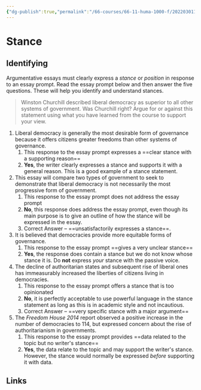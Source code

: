 ```yaml
---
{"dg-publish":true,"permalink":"/66-courses/66-11-huma-1000-f/20220301163942-stance/","dgHomeLink":true,"dgPassFrontmatter":false}
---
```



# Stance

## Identifying

Argumentative essays must clearly express a _stance_ or _position_ in response to an essay prompt. Read the essay prompt below and then answer the five questions. These will help you identify and understand stances.

> Winston Churchill described liberal democracy as superior to all other systems of government. Was Churchill right? Argue for or against this statement using what you have learned from the course to support your view.

1. Liberal democracy is generally the most desirable form of governance because it offers citizens greater freedoms than other systems of governance.
   1. This response to the essay prompt expresses a ==clear stance with a supporting reason==
   2. **Yes**, the writer clearly expresses a stance and supports it with a general reason. This is a good example of a stance statement.
2. This essay will compare two types of government to seek to demonstrate that liberal democracy is not necessarily the most progressive form of government.
   1. This response to the essay prompt does not address the essay prompt
   2. **No**, this response does address the essay prompt, even though its main purpose is to give an outline of how the stance will be expressed in the essay.
   3. Correct Answer – ==unsatisfactorily expresses a stance==.
3. It is believed that democracies provide more equitable forms of governance.
   1. This response to the essay prompt ==gives a very unclear stance==
   2. **Yes**, the response does contain a stance but we do not know whose stance it is. Do **not** express _your_ stance with the passive voice.
4. The decline of authoritarian states and subsequent rise of liberal ones has immeasurably increased the liberties of citizens living in democracies.
   1. This response to the essay prompt offers a stance that is too opinionated
   2. **No**, it is perfectly acceptable to use powerful language in the stance statement as long as this is in academic style and not incautious.
   3. Correct Answer – ==very specific stance with a major argument==
5. The _Freedom House 2014_ report observed a positive increase in the number of democracies to 114, but expressed concern about the rise of authoritarianism in governments.
   1. This response to the essay prompt provides ==data related to the topic but no writer's stance==
   2. **Yes**, the data relate to the topic and may support the writer's stance. However, the stance would normally be expressed _before_ supporting it with data.

## Links
